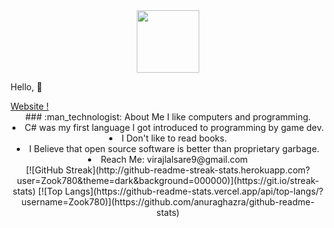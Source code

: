 <div id="header" align="center">
  <img src="https://68.media.tumblr.com/4a99bd0463ccda299873ab0e426c0aaa/tumblr_oe2eunVAFv1tqhb9uo1_540.gif" width=100 />
</div>
<p> Hello, 👋 </p>
<a href="https://zook780.github.io/Website">Website !</a>

<div align="center">
  ### :man_technologist: About Me
  <l i> I like computers and programming.</li>
  <li> C# was my first language I got introduced to programming by game dev. </li>
  <li> I Don't like to read books.</li>
  <li> I Believe that open source software is better than proprietary garbage. </li>
  <li> Reach Me: virajlalsare9@gmail.com</li>
</div>

<div align="center">
  [![GitHub Streak](http://github-readme-streak-stats.herokuapp.com?user=Zook780&theme=dark&background=000000)](https://git.io/streak-stats)
  [![Top Langs](https://github-readme-stats.vercel.app/api/top-langs/?username=Zook780)](https://github.com/anuraghazra/github-readme-stats)
</div>
